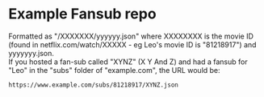 # Example Fansub repo
Formatted as "/XXXXXXX/yyyyyy.json" where XXXXXXXX is the movie ID (found in netflix.com/watch/XXXXX - eg Leo's movie ID is "81218917") and yyyyyyy.json.<br/>
If you hosted a fan-sub called "XYNZ" (X Y And Z) and had a fansub for "Leo" in the "subs" folder of "example.com", the URL would be:
```
https://www.example.com/subs/81218917/XYNZ.json
```